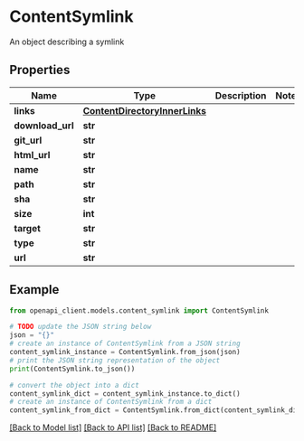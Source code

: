 # ContentSymlink

An object describing a symlink

## Properties

Name | Type | Description | Notes
------------ | ------------- | ------------- | -------------
**links** | [**ContentDirectoryInnerLinks**](ContentDirectoryInnerLinks.md) |  | 
**download_url** | **str** |  | 
**git_url** | **str** |  | 
**html_url** | **str** |  | 
**name** | **str** |  | 
**path** | **str** |  | 
**sha** | **str** |  | 
**size** | **int** |  | 
**target** | **str** |  | 
**type** | **str** |  | 
**url** | **str** |  | 

## Example

```python
from openapi_client.models.content_symlink import ContentSymlink

# TODO update the JSON string below
json = "{}"
# create an instance of ContentSymlink from a JSON string
content_symlink_instance = ContentSymlink.from_json(json)
# print the JSON string representation of the object
print(ContentSymlink.to_json())

# convert the object into a dict
content_symlink_dict = content_symlink_instance.to_dict()
# create an instance of ContentSymlink from a dict
content_symlink_from_dict = ContentSymlink.from_dict(content_symlink_dict)
```
[[Back to Model list]](../README.md#documentation-for-models) [[Back to API list]](../README.md#documentation-for-api-endpoints) [[Back to README]](../README.md)


